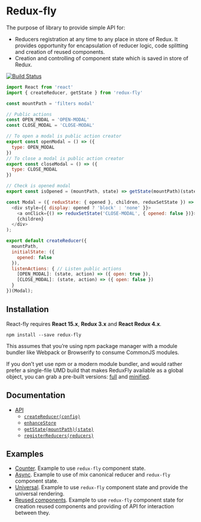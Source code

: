 # Redux-fly
The purpose of library to provide simple API for:
* Reducers registration at any time to any place in store of Redux. It provides opportunity for encapsulation of reducer logic, code splitting and creation of reused components.
* Creation and controlling of component state which is saved in store of Redux.

[![Build Status](https://travis-ci.org/MrEfrem/redux-fly.svg?branch=master)](https://travis-ci.org/MrEfrem/redux-fly)

```javascript
import React from 'react'
import { createReducer, getState } from 'redux-fly'

const mountPath = 'filters modal'

// Public actions
const OPEN_MODAL = 'OPEN-MODAL'
const CLOSE_MODAL = 'CLOSE-MODAL'

// To open a modal is public action creator
export const openModal = () => ({
  type: OPEN_MODAL
})
// To close a modal is public action creator
export const closeModal = () => ({
  type: CLOSE_MODAL
})

// Check is opened modal
export const isOpened = (mountPath, state) => getState(mountPath)(state).opened

const Modal = ({ reduxState: { opened }, children, reduxSetState }) => (
  <div style={{ display: opened ? 'block' : 'none' }}>
    <a onClick={() => reduxSetState('CLOSE-MODAL', { opened: false })}>&times;</a>
    {children}
  </div>
);

export default createReducer({
  mountPath,
  initialState: ({
    opened: false
  }),
  listenActions: { // Listen public actions
    [OPEN_MODAL]: (state, action) => ({ open: true }),
    [CLOSE_MODAL]: (state, action) => ({ open: false })
  }
})(Modal);
```

## Installation
React-fly requires **React 15.x**, **Redux 3.x** and **React Redux 4.x**.
```
npm install --save redux-fly
```

This assumes that you’re using npm package manager with a module bundler like Webpack or Browserify to consume CommonJS modules.

If you don’t yet use npm or a modern module bundler, and would rather prefer a single-file UMD build that makes ReduxFly available as a global object, you can grab a pre-built versions: [full](https://unpkg.com/redux-fly/dist/redux-fly.js) and
 [minified](https://unpkg.com/redux-fly/dist/redux-fly.min.js).

## Documentation
* [API](docs/API.md#api)
  * [`createReducer(config)`](docs/API.md#createreducerconfig)
  * [`enhanceStore`](docs/API.md#enhancestore)
  * [`getState(mountPath)(state)`](docs/API.md#getstatemountpathstate)
  * [`registerReducers(reducers)`](docs/API.md#registerreducersreducers)

## Examples
* [Counter](examples/counter). Example to use `redux-fly` component state.
* [Async](examples/async). Example to use of mix canonical reducer and `redux-fly` component state.
* [Universal](examples/universal). Example to use `redux-fly` component state and provide the universal rendering.
* [Reused components](examples/reused_components). Example to use `redux-fly` component state for creation reused components and providing of API for interaction between they.

